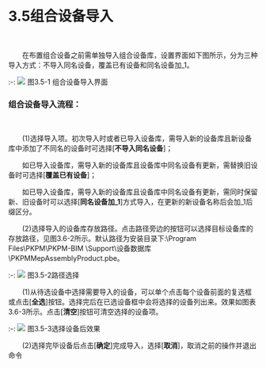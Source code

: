 # 3.5组合设备导入
<br/>

&emsp;&emsp;在布置组合设备之前需单独导入组合设备库，设置界面如下图所示，分为三种导入方式：不导入同名设备，覆盖已有设备和同名设备加\_1。
<br/>

:-: ![](images/99.png)
图3.5-1 组合设备导入界面
<br/>

### 组合设备导入流程：
<br/>

&emsp;&emsp;(1)选择导入项。初次导入时或者已导入设备库，需导入新的设备库且新设备库中添加了不同名的设备时可选择[**不导入同名设备**]；

&emsp;&emsp;如已导入设备库，需导入新的设备库且设备库中同名设备有更新，需替换旧设备时可选择[**覆盖已有设备**]；

&emsp;&emsp;如已导入设备库，需导入新的设备库且设备库中同名设备有更新，需同时保留新、旧设备时可以选择[**同名设备加_1**\]方式导入，在更新的新设备名称后会加\_1后缀区分。

&emsp;&emsp;(2)选择导入的设备库存放路径。点击路径旁边的按钮可以选择目标设备库的存放路径，见图3.6-2所示。默认路径为安装目录下:\\Program Files\\PKPM\\PKPM-BIM \\Support\\设备数据库\\PKPMMepAssemblyProduct.pbe。
<br/>

:-: ![](images/100.png)
图3.5-2路径选择
<br/>

&emsp;&emsp;(1)从待选设备中选择需要导入的设备，可以单个点击每个设备前面的复选框或点击[**全选**]按钮。选择完后在已选设备框中会将选择的设备列出来。效果如图表 3.6-3所示。点击[**清空**]按钮可清空选择的设备项。
<br/>

:-: ![](images/101.png)
图3.5-3选择设备后效果
<br/>

&emsp;&emsp;(2)选择完毕设备后点击[**确定**]完成导入，选择[**取消**]，取消之前的操作并退出命令
